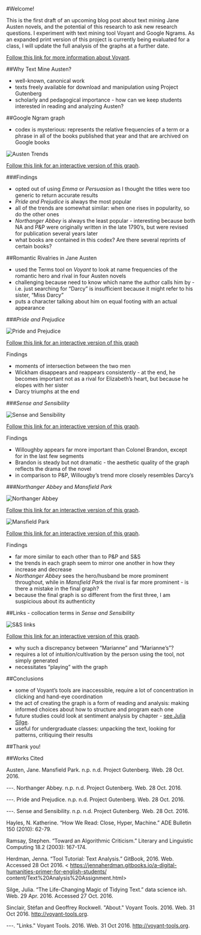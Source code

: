 #Welcome! 

This is the first draft of an upcoming blog post about text mining Jane Austen novels, and the potential of this research to ask new research questions. I experiment with text mining tool Voyant and Google Ngrams. As an expanded print version of this project is currently being evaluated for a class, I will update the full analysis of the graphs at a further date. 

[Follow this link for more information about Voyant](http://docs.voyant-tools.org/tools/).

##Why Text Mine Austen? 

* well-known, canonical work
* texts freely available for download and manipulation using Project Gutenberg 
* scholarly and pedagogical importance - how can we keep students interested in reading and analyzing Austen? 

##Google Ngram graph

* codex is mysterious: represents the relative frequencies of a term or a phrase in all of the books published that year and that are archived on Google books 

![Austen Trends](https://github.com/jennaherdman/Austen-text-mining/blob/master/unspecified.jpeg?raw=true)

[Follow this link for an interactive version of this graph](https://books.google.com/ngrams/graph?content=Northanger+Abbey%2CPride+and+Prejudice%2CSense+and+Sensibility%2CMansfield+Park&year_start=1800&year_end=2010&corpus=15&smoothing=3&share=&direct_url=t1%3B%2CNorthanger%20Abbey%3B%2Cc0%3B.t1%3B%2CPride%20and%20Prejudice%3B%2Cc0%3B.t1%3B%2CSense%20and%20Sensibility%3B%2Cc0%3B.t1%3B%2CMansfield%20Park%3B%2Cc0). 

###Findings 
* opted out of using *Emma* or *Persuasion* as I thought the titles were too generic to return accurate results 
* *Pride and Prejudice* is always the most popular 
* all of the trends are somewhat similar: when one rises in popularity, so do the other ones 
* *Northanger Abbey* is always the least popular - interesting because both NA and P&P were originally written in the late 1790’s, but were revised for publication several years later 
* what books are contained in this codex? Are there several reprints of certain books? 

##Romantic Rivalries in Jane Austen 

* used the Terms tool on *Voyant* to look at name frequencies of the romantic hero and rival in four Austen novels 
* challenging because need to know which name the author calls him by - i.e. just searching for “Darcy” is insufficient because it might refer to his sister, “Miss Darcy”
* puts a character talking about him on equal footing with an actual appearance  

###*Pride and Prejudice* 

![Pride and Prejudice](https://github.com/jennaherdman/Austen-text-mining/blob/master/p%20and%20p%20terms.jpeg?raw=true)

[Follow this link for an interactive version of this graph](http://voyant-tools.org/?corpus=aa5342d4d854354fea80232f149ecf5e&query=wickham*&query=mr%20darcy&withDistributions=raw&docIndex=0&mode=document&view=Trends) 

Findings 
* moments of intersection between the two men 
* Wickham disappears and reappears consistently - at the end, he becomes important not as a rival for Elizabeth’s heart, but because he elopes with her sister 
* Darcy triumphs at the end 

###*Sense and Sensibility* 

![Sense and Sensibility](https://github.com/jennaherdman/Austen-text-mining/blob/master/sense-trends.jpeg?raw=true)

[Follow this link for an interactive version of this graph](http://voyant-tools.org/?corpus=b521a70350c06325e841ed66af5c4e29&query=colonel&query=willoughby*&withDistributions=raw&mode=document&view=Trends).


Findings 
* Willoughby appears far more important than Colonel Brandon, except for in the last few segments 
* Brandon is steady but not dramatic - the aesthetic quality of the graph reflects the drama of the novel 
* in comparison to P&P, Willougby’s trend more closely resembles Darcy’s 

###*Northanger Abbey* and *Mansfield Park*


![Northanger Abbey](https://github.com/jennaherdman/Austen-text-mining/blob/master/northanger-trends.png?raw=true)

[Follow this link for an interactive version of this graph](http://voyant-tools.org/?corpus=e218ddd3ea097161c163a80f75c38f85&query=john|mr.%20thorpe*&query=henry|mr.%20tilney&withDistributions=raw&docIndex=0&mode=document&view=Trends).


![Mansfield Park](https://github.com/jennaherdman/Austen-text-mining/blob/master/mansfield.png?raw=true)

[Follow this link for an interactive version of this graph](http://voyant-tools.org/?corpus=a99f30c20fdc2d887c74f9bc78c2eddf&query=edmund&query=henry|mr.%20crawford&withDistributions=raw&docIndex=0&mode=document&view=Trends).


Findings 
* far more similar to each other than to P&P and S&S 
* the trends in each graph seem to mirror one another in how they increase and decrease 
* *Northanger Abbey* sees the hero/husband be more prominent throughout, while in *Mansfield Park* the rival is far more prominent - is there a mistake in the final graph? 
* because the final graph is so different from the first three, I am suspicious about its authenticity

##Links - collocation terms in *Sense and Sensibility* 

![S&S links](https://github.com/jennaherdman/Austen-text-mining/blob/master/sense-collocation.jpeg?raw=true) 

[Follow this link for an interactive version of this graph](http://voyant-tools.org/?corpus=b521a70350c06325e841ed66af5c4e29&mode=corpus&view=CollocatesGraph).


* why such a discrepancy between “Marianne” and “Marianne’s”? 
* requires a lot of intuition/cultivation by the person using the tool, not simply generated 
* necessitates “playing” with the graph 

##Conclusions 

* some of Voyant’s tools are inaccessible, require a lot of concentration in clicking and hand-eye coordination 
* the act of creating the graph is a form of reading and analysis: making informed choices about how to structure and program each one 
* future studies could look at sentiment analysis by chapter - [see Julia Silge](http://juliasilge.com/blog/Life-Changing-Magic/). 
* useful for undergraduate classes: unpacking the text, looking for patterns, critiquing their results 

##Thank you! 


##Works Cited 

Austen, Jane. Mansfield Park. n.p. n.d. Project Gutenberg. Web. 28 Oct. 2016. 

---. Northanger Abbey. n.p. n.d. Project Gutenberg. Web. 28 Oct. 2016.

---. Pride and Prejudice. n.p. n.d. Project Gutenberg. Web. 28 Oct. 2016.

---. Sense and Sensibility. n.p. n.d. Project Gutenberg. Web. 28 Oct. 2016.

Hayles, N. Katherine. “How We Read: Close, Hyper, Machine.” ADE Bulletin 150 (2010): 
62-79.

Ramsay, Stephen. “Toward an Algorithmic Criticism.” Literary and Linguistic Computing 18.2 (2003): 167-174. 

Herdman, Jenna. “Tool Tutorial: Text Analysis.” GitBook, 2016. Web. Accessed 28 Oct 2016. < https://jennaherdman.gitbooks.io/a-digital-humanities-primer-for-english-students/
content/Text%20Analysis%20Assignment.html>

Silge, Julia. “The Life-Changing Magic of Tidying Text.” data science ish. Web. 29 Apr. 2016. Accessed 27 Oct. 2016.

Sinclair, Stéfan and Geoffrey Rockwell. "About." Voyant Tools. 2016. Web. 31 Oct 2016. <http://voyant-tools.org>.

---. "Links." Voyant Tools. 2016. Web. 31 Oct 2016. <http://voyant-tools.org>.